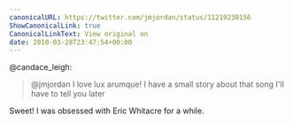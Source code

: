 ```yaml
---
canonicalURL: https://twitter.com/jmjordan/status/11219230156
ShowCanonicalLink: true
CanonicalLinkText: View original on
date: 2010-03-28T23:47:54+00:00
---
```

@candace_leigh:

> @jmjordan I love lux arumque! I have a small story about that song I'll have to tell you later

Sweet! I was obsessed with Eric Whitacre for a while.
